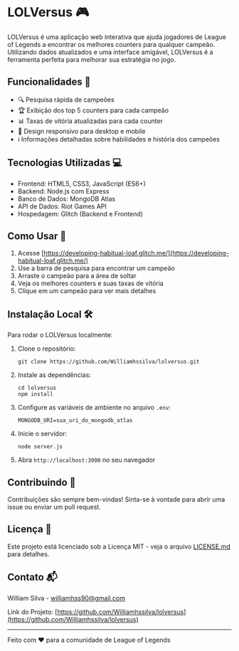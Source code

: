 # LOLVersus 🎮


LOLVersus é uma aplicação web interativa que ajuda jogadores de League of Legends a encontrar os melhores counters para qualquer campeão. Utilizando dados atualizados e uma interface amigável, LOLVersus é a ferramenta perfeita para melhorar sua estratégia no jogo.

## Funcionalidades 🌟

- 🔍 Pesquisa rápida de campeões
- 🏆 Exibição dos top 5 counters para cada campeão
- 📊 Taxas de vitória atualizadas para cada counter
- 📱 Design responsivo para desktop e mobile
- ℹ️ Informações detalhadas sobre habilidades e história dos campeões

## Tecnologias Utilizadas 💻

- Frontend: HTML5, CSS3, JavaScript (ES6+)
- Backend: Node.js com Express
- Banco de Dados: MongoDB Atlas
- API de Dados: Riot Games API
- Hospedagem: Glitch (Backend e Frontend)

## Como Usar 🚀

1. Acesse [https://developing-habitual-loaf.glitch.me/](https://developing-habitual-loaf.glitch.me/)
2. Use a barra de pesquisa para encontrar um campeão
3. Arraste o campeão para a área de soltar
4. Veja os melhores counters e suas taxas de vitória
5. Clique em um campeão para ver mais detalhes

## Instalação Local 🛠️

Para rodar o LOLVersus localmente:

1. Clone o repositório:
   ```
   git clone https://github.com/Williamhssilva/lolversus.git
   ```
2. Instale as dependências:
   ```
   cd lolversus
   npm install
   ```
3. Configure as variáveis de ambiente no arquivo `.env`:
   ```
   MONGODB_URI=sua_uri_do_mongodb_atlas
   ```
4. Inicie o servidor:
   ```
   node server.js
   ```
5. Abra `http://localhost:3000` no seu navegador

## Contribuindo 🤝

Contribuições são sempre bem-vindas! Sinta-se à vontade para abrir uma issue ou enviar um pull request.

## Licença 📄

Este projeto está licenciado sob a Licença MIT - veja o arquivo [LICENSE.md](LICENSE.md) para detalhes.

## Contato 📬

William Silva - williamhss90@gmail.com

Link do Projeto: [https://github.com/Williamhssilva/lolversus](https://github.com/Williamhssilva/lolversus)

---

Feito com ❤️ para a comunidade de League of Legends
